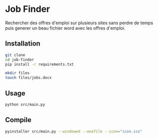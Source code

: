# Job Finder

Rechercher des offres d'emploi sur plusieurs sites sans perdre de temps puis generer un beau fichier word avec les offres d'emploi.

## Installation

```bash
git clone
cd job-finder
pip install -r requirements.txt

mkdir files
touch files/jobs.docx
```

## Usage

```bash
python src/main.py
```

## Compile

```bash
pyinstaller src/main.py --windowed --onefile --icon="icon.ico"
```
